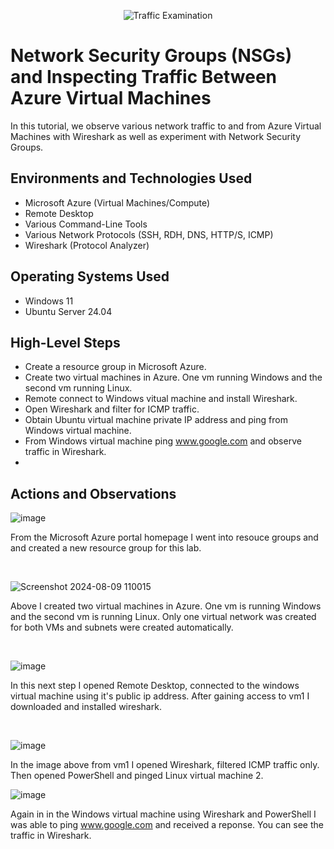 <p align="center">
<img src="https://i.imgur.com/Ua7udoS.png" alt="Traffic Examination"/>
</p>

<h1>Network Security Groups (NSGs) and Inspecting Traffic Between Azure Virtual Machines</h1>
In this tutorial, we observe various network traffic to and from Azure Virtual Machines with Wireshark as well as experiment with Network Security Groups. <br />



<h2>Environments and Technologies Used</h2>

- Microsoft Azure (Virtual Machines/Compute)
- Remote Desktop
- Various Command-Line Tools
- Various Network Protocols (SSH, RDH, DNS, HTTP/S, ICMP)
- Wireshark (Protocol Analyzer)

<h2>Operating Systems Used </h2>

- Windows 11
- Ubuntu Server 24.04

<h2>High-Level Steps</h2>

- Create a resource group in Microsoft Azure.
- Create two virtual machines in Azure.  One vm running Windows and the second vm running Linux. 
- Remote connect to Windows vitual machine and install Wireshark.
- Open Wireshark and filter for ICMP traffic.
- Obtain Ubuntu virtual machine private IP address and ping from Windows virtual machine.
- From Windows virtual machine ping www.google.com and observe traffic in Wireshark.
- 

<h2>Actions and Observations</h2>

<p>

![image](https://github.com/user-attachments/assets/7b6985fe-5078-4bc1-a459-12af59a01cb3)


</p>
<p>
From the Microsoft Azure portal homepage I went into resouce groups and and created a new resource group for this lab. 
</p>
<br />

<p>

![Screenshot 2024-08-09 110015](https://github.com/user-attachments/assets/534a90c1-bd27-4846-b164-e28e9e502cf4)

</p>
<p>
Above I created two virtual machines in Azure.  One vm is running Windows and the second vm is running Linux.  Only one virtual network was created for both VMs and subnets were created automatically.  
</p>
<br />

<p>

![image](https://github.com/user-attachments/assets/976af53f-ca71-429e-abae-5991b373d5df)


</p>
<p>
In this next step I opened Remote Desktop, connected to the windows virtual machine using it's public ip address. After gaining access to vm1 I downloaded and installed wireshark.  
</p>
<br />


![image](https://github.com/user-attachments/assets/1f4c82d8-1e4d-4503-a2a6-aa0de9106396)


In the image above from vm1 I opened Wireshark, filtered ICMP traffic only.  Then opened PowerShell and pinged Linux virtual machine 2. 



![image](https://github.com/user-attachments/assets/53268690-51ce-4df6-93ca-4ddf8adc7ef0)


Again in in the Windows virtual machine using Wireshark and PowerShell I was able to ping www.google.com and received a reponse.  You can see the traffic in Wireshark.  


